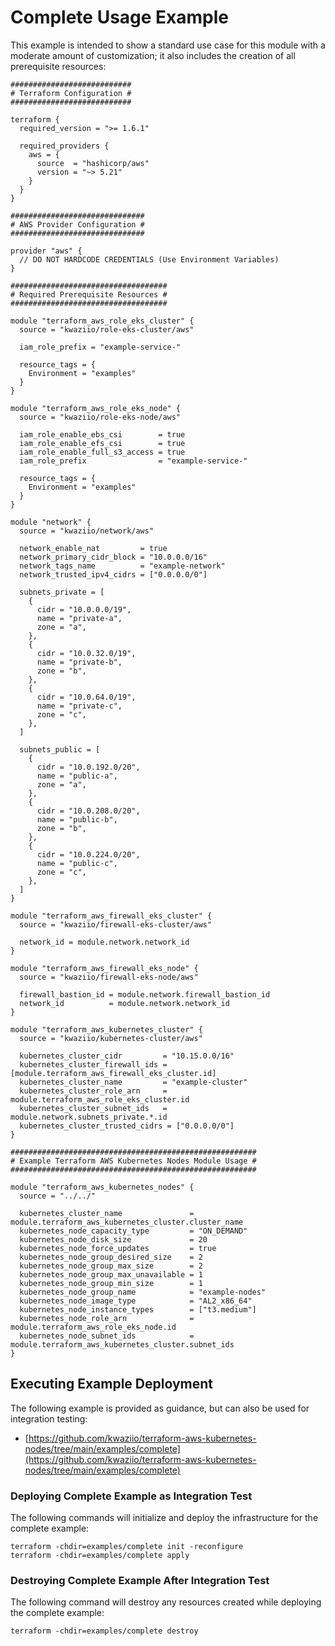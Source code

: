 # Complete Usage Example

This example is intended to show a standard use case for this module with a moderate amount of customization; it also includes the creation of all prerequisite resources:

```HCL
###########################
# Terraform Configuration #
###########################

terraform {
  required_version = ">= 1.6.1"

  required_providers {
    aws = {
      source  = "hashicorp/aws"
      version = "~> 5.21"
    }
  }
}

##############################
# AWS Provider Configuration #
##############################

provider "aws" {
  // DO NOT HARDCODE CREDENTIALS (Use Environment Variables)
}

###################################
# Required Prerequisite Resources #
###################################

module "terraform_aws_role_eks_cluster" {
  source = "kwaziio/role-eks-cluster/aws"

  iam_role_prefix = "example-service-"

  resource_tags = {
    Environment = "examples"
  }
}

module "terraform_aws_role_eks_node" {
  source = "kwaziio/role-eks-node/aws"

  iam_role_enable_ebs_csi        = true
  iam_role_enable_efs_csi        = true
  iam_role_enable_full_s3_access = true
  iam_role_prefix                = "example-service-"

  resource_tags = {
    Environment = "examples"
  }
}

module "network" {
  source = "kwaziio/network/aws"

  network_enable_nat         = true
  network_primary_cidr_block = "10.0.0.0/16"
  network_tags_name          = "example-network"
  network_trusted_ipv4_cidrs = ["0.0.0.0/0"]

  subnets_private = [
    {
      cidr = "10.0.0.0/19",
      name = "private-a",
      zone = "a",
    },
    {
      cidr = "10.0.32.0/19",
      name = "private-b",
      zone = "b",
    },
    {
      cidr = "10.0.64.0/19",
      name = "private-c",
      zone = "c",
    },
  ]

  subnets_public = [
    {
      cidr = "10.0.192.0/20",
      name = "public-a",
      zone = "a",
    },
    {
      cidr = "10.0.208.0/20",
      name = "public-b",
      zone = "b",
    },
    {
      cidr = "10.0.224.0/20",
      name = "public-c",
      zone = "c",
    },
  ]
}

module "terraform_aws_firewall_eks_cluster" {
  source = "kwaziio/firewall-eks-cluster/aws"

  network_id = module.network.network_id
}

module "terraform_aws_firewall_eks_node" {
  source = "kwaziio/firewall-eks-node/aws"

  firewall_bastion_id = module.network.firewall_bastion_id
  network_id          = module.network.network_id
}

module "terraform_aws_kubernetes_cluster" {
  source = "kwaziio/kubernetes-cluster/aws"

  kubernetes_cluster_cidr         = "10.15.0.0/16"
  kubernetes_cluster_firewall_ids = [module.terraform_aws_firewall_eks_cluster.id]
  kubernetes_cluster_name         = "example-cluster"
  kubernetes_cluster_role_arn     = module.terraform_aws_role_eks_cluster.id
  kubernetes_cluster_subnet_ids   = module.network.subnets_private.*.id
  kubernetes_cluster_trusted_cidrs = ["0.0.0.0/0"]
}

#######################################################
# Example Terraform AWS Kubernetes Nodes Module Usage #
#######################################################

module "terraform_aws_kubernetes_nodes" {
  source = "../../"

  kubernetes_cluster_name               = module.terraform_aws_kubernetes_cluster.cluster_name
  kubernetes_node_capacity_type         = "ON_DEMAND"
  kubernetes_node_disk_size             = 20
  kubernetes_node_force_updates         = true
  kubernetes_node_group_desired_size    = 2
  kubernetes_node_group_max_size        = 2
  kubernetes_node_group_max_unavailable = 1
  kubernetes_node_group_min_size        = 1
  kubernetes_node_group_name            = "example-nodes"
  kubernetes_node_image_type            = "AL2_x86_64"
  kubernetes_node_instance_types        = ["t3.medium"]
  kubernetes_node_role_arn              = module.terraform_aws_role_eks_node.id
  kubernetes_node_subnet_ids            = module.terraform_aws_kubernetes_cluster.subnet_ids
}
```

## Executing Example Deployment

The following example is provided as guidance, but can also be used for integration testing:

* [https://github.com/kwaziio/terraform-aws-kubernetes-nodes/tree/main/examples/complete](https://github.com/kwaziio/terraform-aws-kubernetes-nodes/tree/main/examples/complete)

### Deploying Complete Example as Integration Test

The following commands will initialize and deploy the infrastructure for the complete example:

```SHELL
terraform -chdir=examples/complete init -reconfigure
terraform -chdir=examples/complete apply
```

### Destroying Complete Example After Integration Test

The following command will destroy any resources created while deploying the complete example:

```SHELL
terraform -chdir=examples/complete destroy
```

